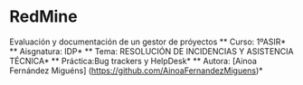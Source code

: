 # RedMine
Evaluación y documentación de un gestor de próyectos
** Curso: 1ºASIR*
** Aisgnatura: IDP*
** Tema: RESOLUCIÓN DE INCIDENCIAS Y ASISTENCIA TÉCNICA*
** Práctica:Bug trackers y HelpDesk*
** Autora: [Ainoa Fernández Miguéns] (https://github.com/AinoaFernandezMiguens)*